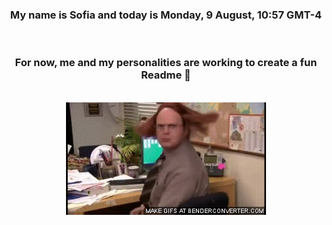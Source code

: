 


<div align="center">
<h3 >My name is Sofia and today is Monday, 9 August, 10:57 GMT-4</h3><br>
<h3 >For now, me and my personalities are working to create a fun Readme 👋
</h3><br>
<img src='img/dwight.gif' alt='working...'/>
</div>
